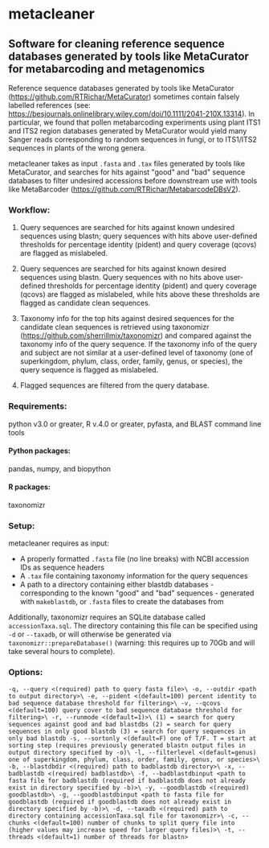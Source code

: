 # metacleaner
## Software for cleaning reference sequence databases generated by tools like MetaCurator for metabarcoding and metagenomics  

Reference sequence databases generated by tools like MetaCurator (https://github.com/RTRichar/MetaCurator) sometimes contain falsely labelled references (see: https://besjournals.onlinelibrary.wiley.com/doi/10.1111/2041-210X.13314). In particular, we found that pollen metabarcoding experiments using plant ITS1 and ITS2 region databases generated by MetaCurator would yield many Sanger reads corresponding to random sequences in fungi, or to ITS1/ITS2 sequences in plants of the wrong genera. 

metacleaner takes as input `.fasta` and `.tax` files generated by tools like MetaCurator, and searches for hits against "good" and "bad" sequence databases to filter undesired accessions before downstream use with tools like MetaBarcoder (https://github.com/RTRichar/MetabarcodeDBsV2).

### Workflow:
1) Query sequences are searched for hits against known undesired sequences using blastn; query sequences with hits above user-defined thresholds for percentage identity (pident) and query coverage (qcovs) are flagged as mislabeled.

2) Query sequences are searched for hits against known desired sequences using blastn. Query sequences with no hits above user-defined thresholds for percentage identity (pident) and query coverage (qcovs) are flagged as mislabeled, while hits above these thresholds are flagged as candidate clean sequences.

3) Taxonomy info for the top hits against desired sequences for the candidate clean sequences is retrieved using taxonomizr (https://github.com/sherrillmix/taxonomizr) and compared against the taxonomy info of the query sequence. If the taxonomy info of the query and subject are not similar at a user-defined level of taxonomy (one of superkingdom, phylum, class, order, family, genus, or species), the query sequence is flagged as mislabeled.

4) Flagged sequences are filtered from the query database.

### Requirements:
python v3.0 or greater, R v.4.0 or greater, pyfasta, and BLAST command line tools
#### Python packages:
pandas, numpy, and biopython
#### R packages:
taxonomizr

### Setup:
metacleaner requires as input:
- A properly formatted `.fasta` file (no line breaks) with NCBI accession IDs as sequence headers
- A `.tax` file containing taxonomy information for the query sequences
- A path to a directory containing either blastdb databases - corresponding to the known "good" and "bad" sequences - generated with `makeblastdb`, or `.fasta` files to create the databases from

Additionally, taxonomizr requires an SQLite database called `accessionTaxa.sql`. The directory containing this file can be specified using `-d` or `--taxadb`, or will otherwise be generated via `taxonomizr::prepareDatabase()` (warning: this requires up to 70Gb and will take several hours to complete). 

### Options:
`-q, --query <(required) path to query fasta file>\
-o, --outdir <path to output directory>\
-e, --pident <(default=100) percent identity to bad sequence database threshold for filtering>\
-v, --qcovs <(default=100) query cover to bad sequence database threshold for filtering>\
-r, --runmode <(default=1)>\
   (1) = search for query sequences against good and bad blastdbs
   (2) = search for query sequences in only good blastdb
   (3) = search for query sequences in only bad blastdb
-s, --sortonly <(default=F) one of T/F. T = start at sorting step (requires previously generated blastn output files in output directory specified by -o)\
-l, --filterlevel <(default=genus) one of superkingdom, phylum, class, order, family, genus, or species>\
-b, --blastdbdir <(required) path to badblastdb directory>\
-x, --badblastdb <(required) badblastdb>\
-f, --badblastdbinput <path to fasta file for badblastdb (required if badblastdb does not already exist in directory specified by -b)>\
-y, --goodblastdb <(required) goodblastdb>\
-g, --goodblastdbinput <path to fasta file for goodblastdb (required if goodblastdb does not already exist in directory specified by -b)>\
-d, --taxadb <(required) path to directory containing accessionTaxa.sql file for taxonomizr>\
-c, --chunks <(default=100) number of chunks to split query file into (higher values may increase speed for larger query files)>\
-t, --threads <(default=1) number of threads for blastn>`
